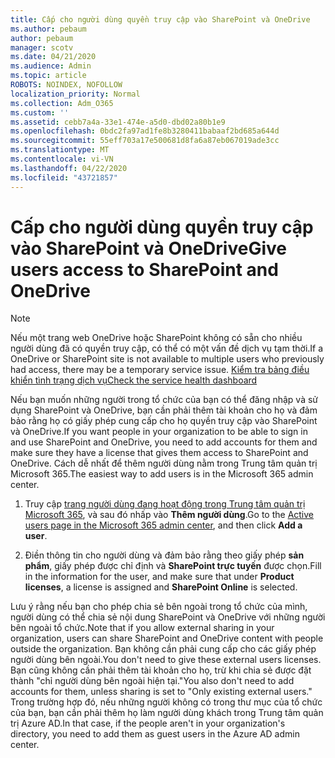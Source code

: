 ```yaml
---
title: Cấp cho người dùng quyền truy cập vào SharePoint và OneDrive
ms.author: pebaum
author: pebaum
manager: scotv
ms.date: 04/21/2020
ms.audience: Admin
ms.topic: article
ROBOTS: NOINDEX, NOFOLLOW
localization_priority: Normal
ms.collection: Adm_O365
ms.custom: ''
ms.assetid: cebb7a4a-33e1-474e-a5d0-dbd02a80b1e9
ms.openlocfilehash: 0bdc2fa97ad1fe8b3280411babaaf2bd685a644d
ms.sourcegitcommit: 55eff703a17e500681d8fa6a87eb067019ade3cc
ms.translationtype: MT
ms.contentlocale: vi-VN
ms.lasthandoff: 04/22/2020
ms.locfileid: "43721857"
---
```

# <a name="give-users-access-to-sharepoint-and-onedrive"></a><span data-ttu-id="2c8a9-102">Cấp cho người dùng quyền truy cập vào SharePoint và OneDrive</span><span class="sxs-lookup"><span data-stu-id="2c8a9-102">Give users access to SharePoint and OneDrive</span></span>

> [!NOTE]
> <span data-ttu-id="2c8a9-103">Nếu một trang web OneDrive hoặc SharePoint không có sẵn cho nhiều người dùng đã có quyền truy cập, có thể có một vấn đề dịch vụ tạm thời.</span><span class="sxs-lookup"><span data-stu-id="2c8a9-103">If a OneDrive or SharePoint site is not available to multiple users who previously had access, there may be a temporary service issue.</span></span> [<span data-ttu-id="2c8a9-104">Kiểm tra bảng điều khiển tình trạng dịch vụ</span><span class="sxs-lookup"><span data-stu-id="2c8a9-104">Check the service health dashboard</span></span>](https://portal.office.com/adminportal/home#/servicehealth)
  
<span data-ttu-id="2c8a9-105">Nếu bạn muốn những người trong tổ chức của bạn có thể đăng nhập và sử dụng SharePoint và OneDrive, bạn cần phải thêm tài khoản cho họ và đảm bảo rằng họ có giấy phép cung cấp cho họ quyền truy cập vào SharePoint và OneDrive.</span><span class="sxs-lookup"><span data-stu-id="2c8a9-105">If you want people in your organization to be able to sign in and use SharePoint and OneDrive, you need to add accounts for them and make sure they have a license that gives them access to SharePoint and OneDrive.</span></span> <span data-ttu-id="2c8a9-106">Cách dễ nhất để thêm người dùng nằm trong Trung tâm quản trị Microsoft 365.</span><span class="sxs-lookup"><span data-stu-id="2c8a9-106">The easiest way to add users is in the Microsoft 365 admin center.</span></span>
  
1. <span data-ttu-id="2c8a9-107">Truy cập [trang người dùng đang hoạt động trong Trung tâm quản trị Microsoft 365](https://portal.office.com/adminportal/home#/users), và sau đó nhấp vào **Thêm người dùng**.</span><span class="sxs-lookup"><span data-stu-id="2c8a9-107">Go to the [Active users page in the Microsoft 365 admin center](https://portal.office.com/adminportal/home#/users), and then click **Add a user**.</span></span>
    
2. <span data-ttu-id="2c8a9-108">Điền thông tin cho người dùng và đảm bảo rằng theo giấy phép **sản phẩm**, giấy phép được chỉ định và **SharePoint trực tuyến** được chọn.</span><span class="sxs-lookup"><span data-stu-id="2c8a9-108">Fill in the information for the user, and make sure that under **Product licenses**, a license is assigned and **SharePoint Online** is selected.</span></span> 
    
<span data-ttu-id="2c8a9-109">Lưu ý rằng nếu bạn cho phép chia sẻ bên ngoài trong tổ chức của mình, người dùng có thể chia sẻ nội dung SharePoint và OneDrive với những người bên ngoài tổ chức.</span><span class="sxs-lookup"><span data-stu-id="2c8a9-109">Note that if you allow external sharing in your organization, users can share SharePoint and OneDrive content with people outside the organization.</span></span> <span data-ttu-id="2c8a9-110">Bạn không cần phải cung cấp cho các giấy phép người dùng bên ngoài.</span><span class="sxs-lookup"><span data-stu-id="2c8a9-110">You don't need to give these external users licenses.</span></span> <span data-ttu-id="2c8a9-111">Bạn cũng không cần phải thêm tài khoản cho họ, trừ khi chia sẻ được đặt thành "chỉ người dùng bên ngoài hiện tại."</span><span class="sxs-lookup"><span data-stu-id="2c8a9-111">You also don't need to add accounts for them, unless sharing is set to "Only existing external users."</span></span> <span data-ttu-id="2c8a9-112">Trong trường hợp đó, nếu những người không có trong thư mục của tổ chức của bạn, bạn cần phải thêm họ làm người dùng khách trong Trung tâm quản trị Azure AD.</span><span class="sxs-lookup"><span data-stu-id="2c8a9-112">In that case, if the people aren't in your organization's directory, you need to add them as guest users in the Azure AD admin center.</span></span>
  

